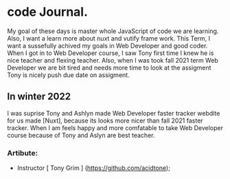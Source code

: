 # code Journal.

My goal of these days is master whole JavaScript of code we are learning. Also, I want a learn more about nuxt and vutify frame work. 
This Term, I want a sussefully achived my goals in Web Developer and good coder. When I got in to Web Developer course, I saw Tony first time I knew he is nice teacher and flexing teacher. Also, when I was took fall 2021 term Web Developer we are bit tired and needs more time to look at the assigment Tony is nicely push due date on assigment. 

## In winter 2022

I was suprise Tony and Ashlyn made Web Developer faster tracker webdite for us made [Nuxt], because its looks more nicer than fall 2021 faster tracker. When I am feels happy and more comfatable to take Web Developer course because of Tony and Aslyn are best teacher.

### Artibute:

- Instructor [ Tony Grim ] (https://github.com/acidtone);